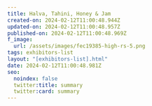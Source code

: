 ```yaml
---
title: Halva, Tahini, Honey & Jam
created-on: 2024-02-12T11:00:48.944Z
updated-on: 2024-02-12T11:00:48.957Z
published-on: 2024-02-12T11:00:48.969Z
f_image:
  url: /assets/images/fec19385-high-rs-5.png
tags: exhibitors-list
layout: "[exhibitors-list].html"
date: 2024-02-12T11:00:48.981Z
seo:
  noindex: false
  twitter:title: summary
  twitter:card: summary
---
```

